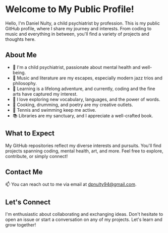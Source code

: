 # Welcome to My Public Profile!

Hello, I'm Daniel Nulty, a child psychiatrist by profession. This is my public GitHub profile, where I share my journey and interests. From coding to music and everything in between, you'll find a variety of projects and thoughts here.

## About Me

- 🧠 I'm a child psychiatrist, passionate about mental health and well-being.
- 🎵 Music and literature are my escapes, especially modern jazz trios and philosophy.
- 🌱 Learning is a lifelong adventure, and currently, coding and the fine arts have captured my interest.
- 💬 I love exploring new vocabulary, languages, and the power of words.
- 🍳 Cooking, drumming, and poetry are my creative outlets.
- 🎾 Tennis and swimming keep me active.
- 📚 Libraries are my sanctuary, and I appreciate a well-crafted book.

## What to Expect

My GitHub repositories reflect my diverse interests and pursuits. You'll find projects spanning coding, mental health, art, and more. Feel free to explore, contribute, or simply connect!

## Contact Me

📫 You can reach out to me via email at dpnulty94@gmail.com.

## Let's Connect

I'm enthusiastic about collaborating and exchanging ideas. Don't hesitate to open an issue or start a conversation on any of my projects. Let's learn and grow together!
